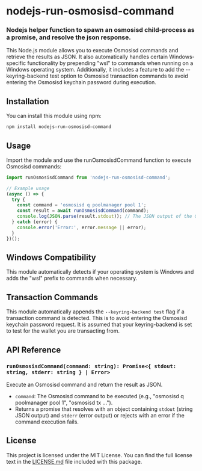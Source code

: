 # nodejs-run-osmosisd-command
### Nodejs helper function to spawn an osmosisd child-process as a promise, and resolve the json response.

This Node.js module allows you to execute Osmosisd commands and retrieve the results as JSON. It also automatically handles certain Windows-specific functionality by prepending "wsl" to commands when running on a Windows operating system. Additionally, it includes a feature to add the --keyring-backend test option to Osmosisd transaction commands to avoid entering the Osmosisd keychain password during execution.

## Installation
You can install this module using npm:

```bash
npm install nodejs-run-osmosisd-command
```

## Usage
Import the module and use the runOsmosisdCommand function to execute Osmosisd commands:

```js
import runOsmosisdCommand from 'nodejs-run-osmosisd-command';

// Example usage
(async () => {
  try {
    const command = 'osmosisd q poolmanager pool 1';
    const result = await runOsmosisdCommand(command);
    console.log(JSON.parse(result.stdout)); // The JSON output of the Osmosisd command
  } catch (error) {
    console.error('Error:', error.message || error);
  }
})();
```

## Windows Compatibility
This module automatically detects if your operating system is Windows and adds the "wsl" prefix to commands when necessary.

## Transaction Commands
This module automatically appends the `--keyring-backend test` flag if a transaction command is detected. This is to avoid entering the Osmosisd keychain password request. It is assumed that your keyring-backend is set to test for the wallet you are transacting from.

## API Reference

### `runOsmosisdCommand(command: string): Promise<{ stdout: string, stderr: string } | Error>`

Execute an Osmosisd command and return the result as JSON.

- `command`: The Osmosisd command to be executed (e.g., "osmosisd q poolmanager pool 1", "osmosisd tx ...").
- Returns a promise that resolves with an object containing `stdout` (string JSON output) and `stderr` (error output) or rejects with an error if the command execution fails.

## License

This project is licensed under the MIT License. You can find the full license text in the [LICENSE.md](LICENSE.md) file included with this package.

